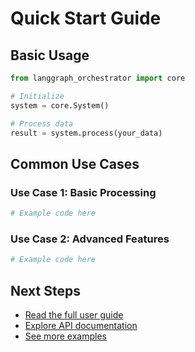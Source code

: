 # Quick Start Guide

## Basic Usage

```python
from langgraph_orchestrator import core

# Initialize
system = core.System()

# Process data
result = system.process(your_data)
```

## Common Use Cases

### Use Case 1: Basic Processing

```python
# Example code here
```

### Use Case 2: Advanced Features

```python
# Example code here
```

## Next Steps

- [Read the full user guide](../guide/basic-usage.md)
- [Explore API documentation](../api/core.md)
- [See more examples](../examples/basic.md)
